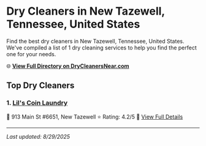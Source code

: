 # Dry Cleaners in New Tazewell, Tennessee, United States

Find the best dry cleaners in New Tazewell, Tennessee, United States. We've compiled a list of 1 dry cleaning services to help you find the perfect one for your needs.

🌐 **[View Full Directory on DryCleanersNear.com](https://drycleanersnear.com/city/US/Tennessee/New%20Tazewell)**

## Top Dry Cleaners

### 1. [Lil's Coin Laundry](https://drycleanersnear.com/dryCleaner/686492ad19eecc1ffc8c6674/lil-s-coin-laundry)
📍 913 Main St #6651, New Tazewell
⭐ Rating: 4.2/5
🔗 [View Full Details](https://drycleanersnear.com/dryCleaner/686492ad19eecc1ffc8c6674/lil-s-coin-laundry)


---

*Last updated: 8/29/2025*
